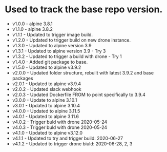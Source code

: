 # Used to track the base repo version.
* v1.0.0 - alpine 3.8.1
* v1.1.0 - alpine 3.8.2
* v1.1.1 - Updated to trigger image build.
* v1.2.0 - Updated to trigger build on new drone instance.
* v1.3.0 - Updated to alpine version 3.9
* v1.3.1 - Updated to alpine version 3.9 - Try 3
* v1.3.2 - Updated to trigger a build with drone - Try 1
* v1.4.0 - Added git package to base.
* v1.5.0 - Updated to alpine v3.9.2
* v2.0.0 - Updated folder structure, rebuilt with latest 3.9.2 and base packages
* v2.0.1 - Updated to alpine v3.9.4
* v2.0.2 - Updated slack webhook
* v2.0.3 - Updated Dockerfile FROM to point specifically to 3.9.4
* v3.0.0 - Update to alpine 3.10.1
* v3.0.1 - Updated to alpine 3.10.4
* v4.0.0 - Updated to alpine 3.11.5
* v4.0.1 - Updated to alpine 3.11.6
* v4.0.2 - Trigger buld with drone 2020-05-24
* v4.0.3 - Trigger buld with drone 2020-05-24
* v4.1.0 - Updated to alpine v3.12.0
* v4.1.1 - Updated to try and trigger build:  2020-06-27
* v4.1.2 - Updated to trigger drone biuld: 2020-06-28, 2, 3
